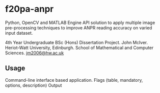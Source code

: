 # f20pa-anpr
Python, OpenCV and MATLAB Engine API solution to apply multiple image pre-processing techniques to improve ANPR reading accuracy on varied input dataset.


4th Year Undergraduate BSc (Hons) Dissertation Project. John McIver. Heriot-Watt University, Edinburgh. School of Mathematical and Computer Sciences. jm2006@hw.ac.uk


## Usage
Command-line interface based application.
Flags (table, mandatory, options, description)
Output
